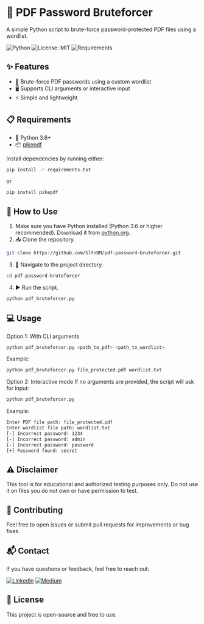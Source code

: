 # 🔐 PDF Password Bruteforcer
A simple Python script to brute-force password-protected PDF files using a wordlist.  

![Python](https://img.shields.io/badge/Python-3.6%2B-blue.svg)
![License: MIT](https://img.shields.io/badge/License-MIT-yellow.svg)
![Requirements](https://img.shields.io/badge/requirements.txt-up%20to%20date-brightgreen)

## ✨ Features
- 🔑 Brute-force PDF passwords using a custom wordlist
- 🖥️ Supports CLI arguments or interactive input
- ⚡ Simple and lightweight

## 📋 Requirements
- 🐍 Python 3.6+
- 📦 [pikepdf](https://pypi.org/project/pikepdf/)

Install dependencies  by running either:
```bash
pip install -r requirements.txt
```

or

```bash
pip install pikepdf
```

## 🚀 How to Use
1. Make sure you have Python installed (Python 3.6 or higher recommended). Download it from [python.org](https://www.python.org/downloads/).  
2. 📥 Clone the repository.
```bash
git clone https://github.com/SltnBM/pdf-password-bruteforcer.git
```
3. 📂 Navigate to the project directory.
```bash
cd pdf-password-bruteforcer
```
4. ▶️ Run the script.
```bash
python pdf_bruteforcer.py
```

## 💻 Usage
Option 1: With CLI arguments
```bash
python pdf_bruteforcer.py <path_to_pdf> <path_to_wordlist>
```
Example:
```bash
python pdf_bruteforcer.py file_protected.pdf wordlist.txt
```

Option 2: Interactive mode
If no arguments are provided, the script will ask for input:
```bash
python pdf_bruteforcer.py
```
Example:
```bash
Enter PDF file path: file_protected.pdf
Enter wordlist file path: wordlist.txt
[-] Incorrect password: 1234
[-] Incorrect password: admin
[-] Incorrect password: password
[+] Password found: secret
```

## ⚠️ Disclaimer
This tool is for educational and authorized testing purposes only.
Do not use it on files you do not own or have permission to test.

## 🤝 Contributing
Feel free to open issues or submit pull requests for improvements or bug fixes.

## 📬 Contact
If you have questions or feedback, feel free to reach out:

[![LinkedIn](https://img.shields.io/badge/LinkedIn-Sultan%20Badra-blue?logo=linkedin&logoColor=white&style=flat-square)](https://www.linkedin.com/in/sultan-badra) [![Medium](https://img.shields.io/badge/Medium-@SltnBM-black?logo=medium&logoColor=white&style=flat-square)](https://medium.com/@SltnBM)

## 📜 License
This project is open-source and free to use.